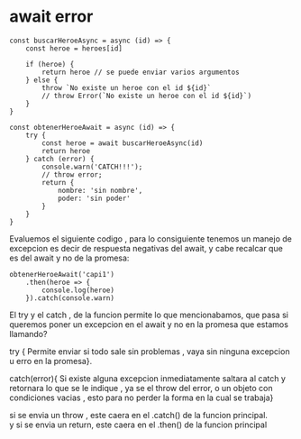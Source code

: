 # await error
```
const buscarHeroeAsync = async (id) => {
    const heroe = heroes[id]

    if (heroe) {
        return heroe // se puede enviar varios argumentos
    } else {
        throw `No existe un heroe con el id ${id}`
        // throw Error(`No existe un heroe con el id ${id}`)
    }
}
```


```
const obtenerHeroeAwait = async (id) => {
    try {
        const heroe = await buscarHeroeAsync(id)
        return heroe
    } catch (error) {
        console.warn('CATCH!!!');
        // throw error;
        return {
            nombre: 'sin nombre',
            poder: 'sin poder'
        }
    }
}
```

Evaluemos el siguiente codigo , para lo consiguiente tenemos un manejo de excepcion es decir de respuesta negativas del await, y cabe recalcar que es del await y no de la promesa:

```
obtenerHeroeAwait('capi1')
    .then(heroe => {
        console.log(heroe)
    }).catch(console.warn)
```

El try y el catch , de la funcion permite lo que mencionabamos, que pasa si queremos poner un excepcion en el await y no en la promesa que estamos llamando?

try { Permite enviar si todo sale sin problemas , vaya sin ninguna excepcion u erro en la promesa}.

catch(error){ Si existe alguna excepcion inmediatamente saltara al catch y retornara lo que se le indique , ya se el throw del error, o un objeto con condiciones vacias , esto para no perder la forma en la cual se trabaja}

si se envia un throw , este caera en el .catch() de la funcion principal.  
y si se envia un return, este caera en el .then() de la funcion principal
